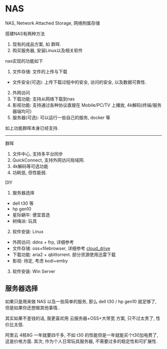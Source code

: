 # NAS

NAS, Network Attached Storage, 网络附属存储

搭建NAS有两种方法
1. 现有的成品方案, 如 群晖.
2. 购买服务器, 安装Linux以及相关软件

nas实现的功能如下
1. 文件存储: 文件的上传与下载
  - 文件安全(可选): 上传下载过程中的安全, 访问的安全, 以及数据可靠性.
2. 外网访问
3. 下载功能: 支持从网络下载到nas
4. 影视功能: 支持通过各种协议直接在 Mobile/PC/TV 上播放, 4k解码(终端/服务器端均可)
5. 服务器(可选): 可以运行一些自己的服务, docker 等

如上功能群晖本身已经支持.

---

群晖
1. 文件中心, 支持多平台同步
2. QuickConnect, 支持外网访问局域网.
3. 4k解码等可选功能
4. 功耗低, 但性能弱.

DIY
1. 服务器选择
  - dell t30 等
  - hp gen10
  - 星际蜗牛: 便宜首选
  - 树梅派: 玩具
2. 软件安装: Linux
  - 外网访问: ddns + frp, 详细参考 []()
  - 文件存储: oss+filebrowser, 详细参考 [cloud_drive](./cloud_deive.md)
  - 下载功能: aria2 + qbittorrent. 部分资源使用迅雷下载
  - 影视: 待定, 考虑 kodi+emby
3. 软件安装: Win Server

## 服务器选择
如果只是用来做 NAS 以及一些简单的服务, 那么 dell t30 / hp gen10 就足够了, 但是如果你还想做其他事情..

其实如果不差钱的话, 我更喜欢用 云服务器+OSS+大带宽 方案, 只不过太贵了, 性价比太低.

阿里云 4核8G 一年就要四千多, 不如 t30 的性能但是一年就能买个t30加电费了, 这是价格方面. 其次, 作为个人日常玩具服务器, 不需要过多的稳定性和可扩展性.
